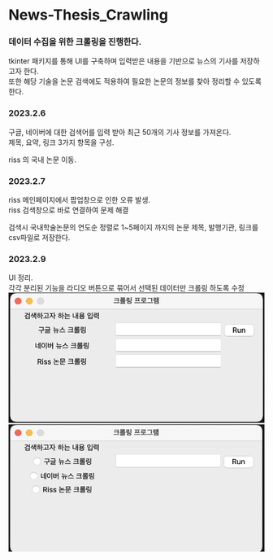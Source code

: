 # News-Thesis_Crawling

### 데이터 수집을 위한 크롤링을 진행한다.
tkinter 패키지를 통해 UI를 구축하며 입력받은 내용을 기반으로 뉴스의 기사를 저장하고자 한다.  
또한 해당 기술을 논문 검색에도 적용하여 필요한 논문의 정보를 찾아 정리할 수 있도록 한다.    

### 2023.2.6
구글, 네이버에 대한 검색어를 입력 받아 최근 50개의 기사 정보를 가져온다.   
제목, 요약, 링크 3가지 항목을 구성.  

riss 의 국내 논문 이동.  


### 2023.2.7
riss 메인페이지에서 팝업창으로 인한 오류 발생.  
riss 검색창으로 바로 연결하여 문제 해결  

검색시 국내학술논문의 연도순 정렬로 1~5페이지 까지의 논문 제목, 발행기관, 링크를 csv파일로 저장한다.  


### 2023.2.9
UI 정리.  
각각 분리된 기능을 라디오 버튼으로 묶어서 선택된 데이터만 크롤링 하도록 수정  
![image1](image/image_before.png)
![image2](image/image_after.png)
